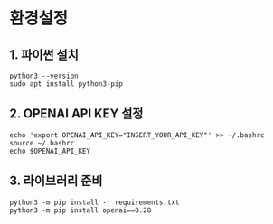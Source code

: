 # 환경설정

## 1. 파이썬 설치
```
python3 --version
sudo apt install python3-pip
```

## 2. OPENAI API KEY 설정
```
echo 'export OPENAI_API_KEY="INSERT_YOUR_API_KEY"' >> ~/.bashrc
source ~/.bashrc
echo $OPENAI_API_KEY
```

## 3. 라이브러리 준비
```
python3 -m pip install -r requirements.txt
python3 -m pip install openai==0.28
```

